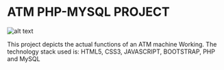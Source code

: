 # ATM PHP-MYSQL PROJECT 

![alt text](https://images.unsplash.com/photo-1612351978641-ecdafe9caaa5?ixlib=rb-1.2.1&ixid=MnwxMjA3fDB8MHxzZWFyY2h8MTV8fGRlYml0JTIwY2FyZHxlbnwwfHwwfHw%3D&auto=format&fit=crop&w=700&q=60)


This project depicts the actual functions of an ATM machine Working.
The technology stack used is:
HTML5,
CSS3,
JAVASCRIPT,
BOOTSTRAP, PHP and MySQL 



